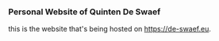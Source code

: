### Personal Website of Quinten De Swaef

this is the website that's being hosted on https://de-swaef.eu. 